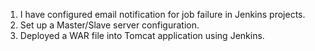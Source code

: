 1. I have configured email notification for job failure in Jenkins projects.
2. Set up a Master/Slave server configuration.
3. Deployed a WAR file into Tomcat application using Jenkins.

